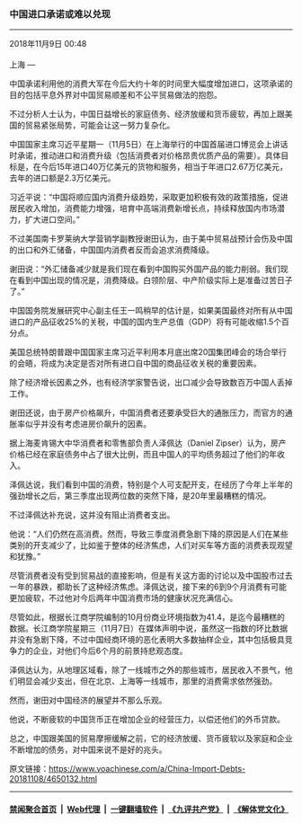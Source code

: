 ### 中国进口承诺或难以兑现
------------------------

<div class="published">
 <span class="date" title="中国时间">
  <time datetime="2018-11-09T00:48:09+08:00">
   2018年11月9日 00:48
  </time>
 </span>
</div>
<br/>
<div class="wsw">
 <span class="dateline">
  上海 —
 </span>
 <p>
  中国承诺利用他的消费大军在今后大约十年的时间里大幅度增加进口，这项承诺的目的包括平息外界对中国贸易顺差和不公平贸易做法的抱怨。
 </p>
 <p>
  不过分析人士认为，中国日益增长的家庭债务、经济放缓和货币疲软，再加上跟美国的贸易紧张局势，可能会让这一努力复杂化。
 </p>
 <p>
  中国国家主席习近平星期一（11月5日）在上海举行的中国首届进口博览会上讲话时承诺，推动进口和消费升级（包括消费者对价格昂贵优质产品的需要）。具体目标是，在今后15年进口40万亿美元的货物和服务，相当于年进口2.67万亿美元，去年的进口额是2.3万亿美元。
 </p>
 <p>
  习近平说：“中国将顺应国内消费升级趋势，采取更加积极有效的政策措施，促进居民收入增加，消费能力增强，培育中高端消费新增长点，持续释放国内市场潜力，扩大进口空间。”
 </p>
 <p>
  不过美国南卡罗莱纳大学营销学副教授谢田认为，由于美中贸易战预计会伤及中国的出口和外汇储备，中国国内消费者反而会追求消费降级。
 </p>
 <p>
  谢田说：“外汇储备减少就是我们现在看到中国购买外国产品的能力削弱。我们现在看到中国出现的情况是，消费降级。白领阶层、中产阶级实际上是准备过苦日子了。”
 </p>
 <p>
  中国国务院发展研究中心副主任王一鸣稍早的估计是，如果美国最终对所有从中国进口的产品征收25%的关税，中国的国内生产总值（GDP）将有可能收缩1.5个百分点。
 </p>
 <p>
  美国总统特朗普跟中国国家主席习近平利用本月底出席20国集团峰会的场合举行的会晤，将成为决定是否对所有进口自中国的商品征收关税的重要因素。
 </p>
 <p>
  除了经济增长因素之外，也有经济学家警告说，出口减少会导致数百万中国人丢掉工作。
 </p>
 <p>
  谢田还说，由于房产价格飙升，中国消费者还要承受巨大的通胀压力，而官方的通胀率似乎并没有考虑进房价飙升的因素。
 </p>
 <p>
  据上海麦肯锡大中华消费者和零售部负责人泽佩达（Daniel Zipser）认为，房产价格已经在家庭债务中占了很大比例，而且中国人的平均债务超过了他们的年收入。
 </p>
 <p>
  泽佩达说，我们看到中国的消费，特别是个人可支配开支，在经历了今年上半年的强劲增长之后，第三季度出现两位数的突然下降，是20年里最糟糕的情况。
 </p>
 <p>
  不过泽佩达补充说，这并没有阻止消费者支出。
 </p>
 <p>
  他说：“人们仍然在高消费。然而，导致三季度消费急剧下降的原因是人们在某些类别的开支减少了，比如鉴于整体的经济焦虑，人们对买车等方面的消费表现观望和犹豫。”
 </p>
 <p>
  尽管消费者没有受到贸易战的直接影响，但是有关这方面的讨论以及中国股市过去一年的暴跌，都助长了这种经济焦虑。泽佩达说，接下来的6到9个月消费有可能更加疲软，不过他对今后两年中国消费市场的健康状况充满信心。
 </p>
 <p>
  尽管如此，根据长江商学院编制的10月份商业环境指数为41.4，是迄今最糟糕的数据。长江商学院星期三（11月7日）在媒体声明中说，虽然这一指数的环比数据并没有急剧下降，不过中国经商环境的恶化表明大多数抽样企业，其中包括极具竞争力的企业，对他们今后6个月的前景持悲观态度。
 </p>
 <p>
  泽佩达认为，从地理区域看，除了一线城市之外的那些城市，居民收入不景气，他们明显会减少支出，但在北京、上海等一线城市，那里的消费需求依然强劲。
 </p>
 <p>
  然而，谢田对中国经济的展望并不那么乐观。
 </p>
 <p>
  他说，不断疲软的中国货币正在增加企业的经营压力，以偿还他们的外币贷款。
 </p>
 <p>
  总之，中国跟美国的贸易摩擦缓解之前，它的经济放缓、货币疲软以及家庭和企业不断增加的债务，对中国来说不是好的兆头。
 </p>
 <p>
 </p>
</div>

原文链接：https://www.voachinese.com/a/China-Import-Debts-20181108/4650132.html


------------------------
#### [禁闻聚合首页](https://github.com/gfw-breaker/banned-news/blob/master/README.md) &nbsp;|&nbsp; [Web代理](https://github.com/gfw-breaker/open-proxy/blob/master/README.md) &nbsp;|&nbsp;  [一键翻墙软件](https://github.com/gfw-breaker/nogfw/blob/master/README.md) &nbsp;|&nbsp; [《九评共产党》](https://github.com/gfw-breaker/9ping.md/blob/master/README.md#九评之一评共产党是什么) &nbsp;|&nbsp; [《解体党文化》](https://github.com/gfw-breaker/jtdwh.md/blob/master/README.md#绪论)